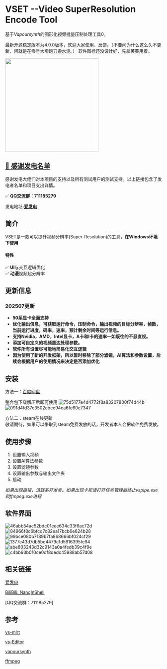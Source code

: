 # VSET --Video SuperResolution Encode Tool
基于*Vapoursynth*的图形化视频批量压制处理工具0。

最新开源稳定版本为4.0.0版本，欢迎大家使用、反馈。（不要问为什么这么久不更新，问就是在零号大坝跑刀搬水泥。）
软件图标还没设计好，先拿芙芙用着。

<img src="https://github.com/user-attachments/assets/f8718b1a-acd4-4804-ae11-965d4240b222" width="300">



## [💬 感谢发电名单](https://github.com/NangInShell/VSET/blob/main/Thanks.md)
感谢发电大佬们对本项目的支持以及所有测试用户的测试支持。以上链接包含了发电者名单和项目支出详情。

&#x2705; **QQ交流群：711185279**

发电地址:[**爱发电**](https://afdian.net/a/NangInShell)  

## 简介
VSET是一款可以提升视频分辨率(Super-Resolution)的工具，**在Windows环境下使用**

#### 特性  
&#x2705; **UI**与交互逻辑优化   
&#x2705; **动漫**视频超分辨率  

## 更新信息
### 202507更新

- **50系显卡全面支持**
- **优化输出信息，可获取运行命令，压制命令，输出视频的目标分辨率，帧数，当前运行进度，码率，速率，预计剩余时间等运行信息。**
- **支持Nvidia，AMD，Intel显卡，A卡和I卡的速率一如既往的不忍直视。**
- **添加可自定义的视频黑边处理参数。**
- **软件所有设置尽可能地简易化交互逻辑**
- **因为使用了新的开发框架，所以暂时移除了部分滤镜，AI算法和参数设置，后续会根据用户的使用情况来决定是否添加优化**

## 安装
方法一：[百度网盘](https://pan.baidu.com/s/1RtnSbkfH6-KIOqVJbbv5Uw?pwd=nang)

整合包下载解压后即可使用
![75d5177e4d4772f8a83207800f74d44b](https://github.com/user-attachments/assets/b444ca0b-e594-4b68-9e1d-c5958fd89f2f)  
![091d4fd37c3502cbee94ca6fe60c7347](https://github.com/user-attachments/assets/978ae51d-25ad-416f-9a62-b51f590daf89)  

方法二：steam在线更新  
敬请期待，如果可以争取到steam免费发放的话，开发者本人会把软件免费发放。

## 使用步骤   
1. 设置输入视频  
2. 设置AI算法参数  
3. 设置滤镜参数  
4. 设置输出参数与输出文件夹 
5. 启动  

*如果出现报错，请联系开发者。如果出现卡死请打开任务管理器终止vspipe.exe和ffmpeg.exe进程*

## 软件界面
![46abb54ac52bdc01eee634c33f6ac72d](https://github.com/user-attachments/assets/d26125e4-33ec-4cfc-ba99-d247e36d80f4)  
![84966f8c6bfcd7c82ea17bcb6e624b28](https://github.com/user-attachments/assets/f7c9a405-2d86-4c8c-98ec-b83459c05dfb)  
![99bce080b7189b7fa868666bf024cf29](https://github.com/user-attachments/assets/c8054072-a19f-4e3f-a483-1b5006f6bb2f)  
![1377c43d7db5be4479c1d5616395fe94](https://github.com/user-attachments/assets/7fbc7a1f-c0fa-45d5-b388-9b7f6a6c69a2)  
![abe803243d32c9143a0a4fedb39c4f9e](https://github.com/user-attachments/assets/a1bd51af-46cc-46e4-a0b1-b900c6ac992e)  
![c4bb93b010ce0df8dedc45988ab57d08](https://github.com/user-attachments/assets/4769f2a8-624e-442a-8fc0-54e568048984)  



## 相关链接
[爱发电](https://afdian.net/a/NangInShell)  

[BiliBili: NangInShell](https://space.bilibili.com/335908558)   

[QQ交流群：711185279]

## 参考

[vs-mlrt](https://github.com/AmusementClub/vs-mlrt)

[vs-Editor](https://github.com/YomikoR/VapourSynth-Editor)

[vapoursynth](https://github.com/vapoursynth/vapoursynth)

[ffmpeg](https://github.com/FFmpeg/FFmpeg)
